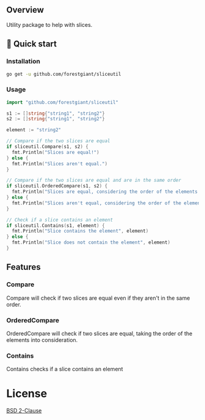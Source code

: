 ## Overview
Utility package to help with slices.

## 🚀 Quick start

### Installation
```sh
go get -u github.com/forestgiant/sliceutil
```

### Usage
```go
import "github.com/forestgiant/sliceutil"

s1 := []string{"string1", "string2"}
s2 := []string{"string1", "string2"}

element := "string2"

// Compare if the two slices are equal
if sliceutil.Compare(s1, s2) {
  fmt.Println("Slices are equal!")
} else {
  fmt.Println("Slices aren't equal.")
}

// Compare if the two slices are equal and are in the same order
if sliceutil.OrderedCompare(s1, s2) {
  fmt.Println("Slices are equal, considering the order of the elements!")
} else {
  fmt.Println("Slices aren't equal, considering the order of the elements.")
}

// Check if a slice contains an element
if sliceutil.Contains(s1, element) {
  fmt.Println("Slice contains the element", element)
} else {
  fmt.Println("Slice does not contain the element", element)
}
```

## Features

### Compare
Compare will check if two slices are equal even if they aren't in the same order.
### OrderedCompare
OrderedCompare will check if two slices are equal, taking the order of the elements into consideration.
### Contains
Contains checks if a slice contains an element

# License
[BSD 2-Clause](LICENCE)